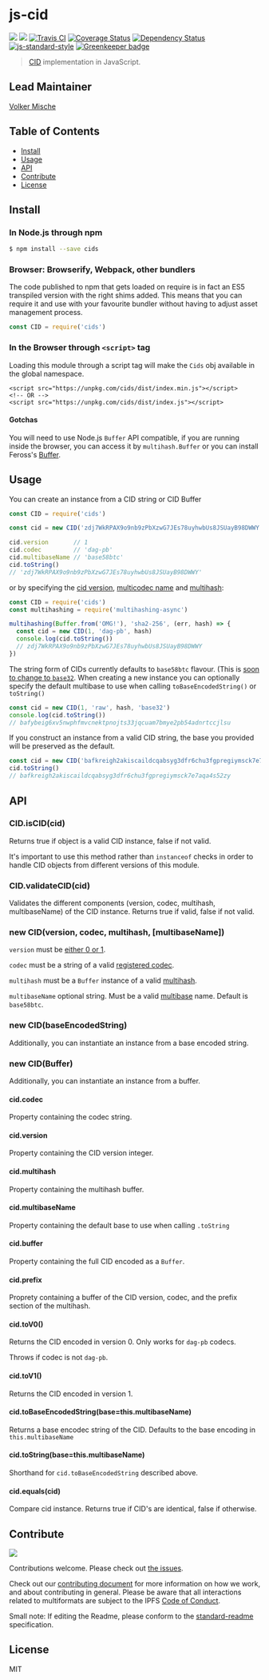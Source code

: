 # js-cid

[![](https://img.shields.io/badge/made%20by-Protocol%20Labs-blue.svg?style=flat-square)](http://protocol.ai/)
[![](https://img.shields.io/badge/freenode-%23ipfs-blue.svg?style=flat-square)](http://webchat.freenode.net/?channels=%23ipfs)
[![Travis CI](https://flat.badgen.net/travis/multiformats/js-cid)](https://travis-ci.com/multiformats/js-cid)
[![Coverage Status](https://coveralls.io/repos/github/multiformats/js-cid/badge.svg?branch=master)](https://coveralls.io/github/multiformats/js-cid?branch=master)
[![Dependency Status](https://david-dm.org/multiformats/js-cid.svg?style=flat-square)](https://david-dm.org/multiformats/js-cid)
[![js-standard-style](https://img.shields.io/badge/code%20style-standard-brightgreen.svg?style=flat-square)](https://github.com/feross/standard)
[![Greenkeeper badge](https://badges.greenkeeper.io/multiformats/js-cid.svg)](https://greenkeeper.io/)

> [CID](https://github.com/multiformats/cid) implementation in JavaScript.

## Lead Maintainer

[Volker Mische](https://github.com/vmx)

## Table of Contents

- [Install](#install)
- [Usage](#usage)
- [API](#api)
- [Contribute](#contribute)
- [License](#license)

## Install

### In Node.js through npm

```bash
$ npm install --save cids
```

### Browser: Browserify, Webpack, other bundlers

The code published to npm that gets loaded on require is in fact an ES5 transpiled version with the right shims added. This means that you can require it and use with your favourite bundler without having to adjust asset management process.

```js
const CID = require('cids')
```

### In the Browser through `<script>` tag

Loading this module through a script tag will make the ```Cids``` obj available in the global namespace.

```
<script src="https://unpkg.com/cids/dist/index.min.js"></script>
<!-- OR -->
<script src="https://unpkg.com/cids/dist/index.js"></script>
```

#### Gotchas

You will need to use Node.js `Buffer` API compatible, if you are running inside the browser, you can access it by `multihash.Buffer` or you can install Feross's [Buffer](https://github.com/feross/buffer).

## Usage

You can create an instance from a CID string or CID Buffer

```js
const CID = require('cids')

const cid = new CID('zdj7WkRPAX9o9nb9zPbXzwG7JEs78uyhwbUs8JSUayB98DWWY')

cid.version       // 1
cid.codec         // 'dag-pb'
cid.multibaseName // 'base58btc'
cid.toString()
// 'zdj7WkRPAX9o9nb9zPbXzwG7JEs78uyhwbUs8JSUayB98DWWY'
```

or by specifying the [cid version](https://github.com/multiformats/cid#versions), [multicodec name](https://github.com/multiformats/multicodec/blob/master/table.csv) and [multihash](https://github.com/multiformats/multihash):

```js
const CID = require('cids')
const multihashing = require('multihashing-async')

multihashing(Buffer.from('OMG!'), 'sha2-256', (err, hash) => {
  const cid = new CID(1, 'dag-pb', hash)
  console.log(cid.toString())
  // zdj7WkRPAX9o9nb9zPbXzwG7JEs78uyhwbUs8JSUayB98DWWY
})
```

The string form of CIDs currently defaults to `base58btc` flavour. (This is [soon to change to `base32`](https://github.com/ipfs/ipfs/issues/337). When creating a new instance you can optionally specify the default multibase to use when calling `toBaseEncodedString()` or `toString()`


```js
const cid = new CID(1, 'raw', hash, 'base32')
console.log(cid.toString())
// bafybeig6xv5nwphfmvcnektpnojts33jqcuam7bmye2pb54adnrtccjlsu
```

If you construct an instance from a valid CID string, the base you provided will be preserved as the default.

```js
const cid = new CID('bafkreigh2akiscaildcqabsyg3dfr6chu3fgpregiymsck7e7aqa4s52zy')
cid.toString()
// bafkreigh2akiscaildcqabsyg3dfr6chu3fgpregiymsck7e7aqa4s52zy
```


## API

### CID.isCID(cid)

Returns true if object is a valid CID instance, false if not valid.

It's important to use this method rather than `instanceof` checks in
order to handle CID objects from different versions of this module.

### CID.validateCID(cid)

Validates the different components (version, codec, multihash, multibaseName) of the CID
instance. Returns true if valid, false if not valid.

### new CID(version, codec, multihash, [multibaseName])

`version` must be [either 0 or 1](https://github.com/multiformats/cid#versions).

`codec` must be a string of a valid [registered codec](https://github.com/multiformats/multicodec/blob/master/table.csv).

`multihash` must be a `Buffer` instance of a valid [multihash](https://github.com/multiformats/multihash).

`multibaseName` optional string. Must be a valid [multibase](https://github.com/multiformats/multibase/blob/master/multibase.csv) name. Default is `base58btc`.

### new CID(baseEncodedString)

Additionally, you can instantiate an instance from a base encoded
string.

### new CID(Buffer)

Additionally, you can instantiate an instance from a buffer.

#### cid.codec

Property containing the codec string.

#### cid.version

Property containing the CID version integer.

#### cid.multihash

Property containing the multihash buffer.

#### cid.multibaseName

Property containing the default base to use when calling `.toString`

#### cid.buffer

Property containing the full CID encoded as a `Buffer`.

#### cid.prefix

Proprety containing a buffer of the CID version, codec, and the prefix
section of the multihash.

#### cid.toV0()

Returns the CID encoded in version 0. Only works for `dag-pb` codecs.

Throws if codec is not `dag-pb`.

#### cid.toV1()

Returns the CID encoded in version 1.

#### cid.toBaseEncodedString(base=this.multibaseName)

Returns a base encodec string of the CID. Defaults to the base encoding in `this.multibaseName`

#### cid.toString(base=this.multibaseName)

Shorthand for `cid.toBaseEncodedString` described above.

#### cid.equals(cid)

Compare cid instance. Returns true if CID's are identical, false if
otherwise.

## Contribute

[![](https://cdn.rawgit.com/jbenet/contribute-ipfs-gif/master/img/contribute.gif)](https://github.com/ipfs/community/blob/master/contributing.md)

Contributions welcome. Please check out [the issues](https://github.com/multiformats/js-cid/issues).

Check out our [contributing document](https://github.com/ipfs/community/blob/master/contributing.md) for more information on how we work, and about contributing in general. Please be aware that all interactions related to multiformats are subject to the IPFS [Code of Conduct](https://github.com/ipfs/community/blob/master/code-of-conduct.md).

Small note: If editing the Readme, please conform to the [standard-readme](https://github.com/RichardLitt/standard-readme) specification.

## License

MIT
